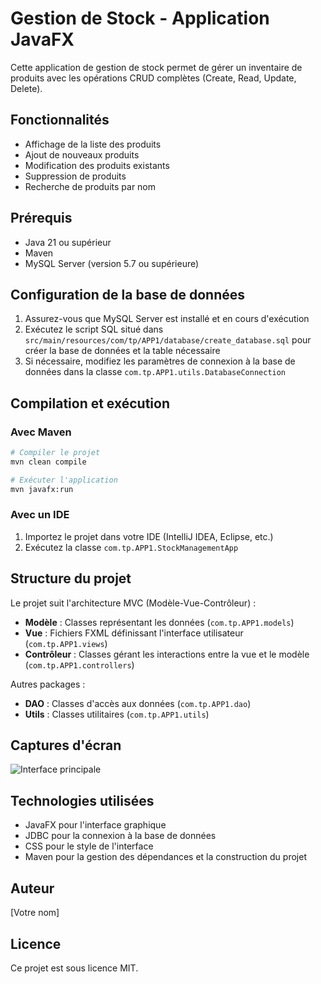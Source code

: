 # Gestion de Stock - Application JavaFX

Cette application de gestion de stock permet de gérer un inventaire de produits avec les opérations CRUD complètes (Create, Read, Update, Delete).

## Fonctionnalités

- Affichage de la liste des produits
- Ajout de nouveaux produits
- Modification des produits existants
- Suppression de produits
- Recherche de produits par nom

## Prérequis

- Java 21 ou supérieur
- Maven
- MySQL Server (version 5.7 ou supérieure)

## Configuration de la base de données

1. Assurez-vous que MySQL Server est installé et en cours d'exécution
2. Exécutez le script SQL situé dans `src/main/resources/com/tp/APP1/database/create_database.sql` pour créer la base de données et la table nécessaire
3. Si nécessaire, modifiez les paramètres de connexion à la base de données dans la classe `com.tp.APP1.utils.DatabaseConnection`

## Compilation et exécution

### Avec Maven

```bash
# Compiler le projet
mvn clean compile

# Exécuter l'application
mvn javafx:run
```

### Avec un IDE

1. Importez le projet dans votre IDE (IntelliJ IDEA, Eclipse, etc.)
2. Exécutez la classe `com.tp.APP1.StockManagementApp`

## Structure du projet

Le projet suit l'architecture MVC (Modèle-Vue-Contrôleur) :

- **Modèle** : Classes représentant les données (`com.tp.APP1.models`)
- **Vue** : Fichiers FXML définissant l'interface utilisateur (`com.tp.APP1.views`)
- **Contrôleur** : Classes gérant les interactions entre la vue et le modèle (`com.tp.APP1.controllers`)

Autres packages :
- **DAO** : Classes d'accès aux données (`com.tp.APP1.dao`)
- **Utils** : Classes utilitaires (`com.tp.APP1.utils`)

## Captures d'écran

![Interface principale](docs/screenshot.png)

## Technologies utilisées

- JavaFX pour l'interface graphique
- JDBC pour la connexion à la base de données
- CSS pour le style de l'interface
- Maven pour la gestion des dépendances et la construction du projet

## Auteur

[Votre nom]

## Licence

Ce projet est sous licence MIT.